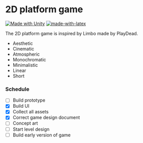 # 2D platform game

[![Made with Unity](https://img.shields.io/badge/Made%20with-Unity-57b9d3.svg?style=flat&logo=unity)](https://unity3d.com) [![made-with-latex](https://img.shields.io/badge/Made%20with-LaTeX-1f425f.svg)](https://www.latex-project.org/)

The 2D platform game is inspired by Limbo made by PlayDead.

  - Aesthetic
  - Cinematic
  - Atmospheric
  - Monochromatic
  - Minimalistic
  - Linear
  - Short
  
### Schedule
- [ ] Build prototype
- [x] Build UI
- [x] Collect all assets
- [x] Correct game design document
- [ ] Concept art
- [ ] Start level design
- [ ] Build early version of game
